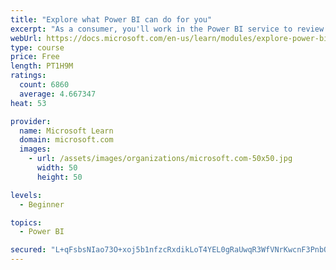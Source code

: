 ```yaml
---
title: "Explore what Power BI can do for you"
excerpt: "As a consumer, you'll work in the Power BI service to review and interact with content that has been shared with you. This module provides the foundational information that you need to work effectively in the Power BI service."
webUrl: https://docs.microsoft.com/en-us/learn/modules/explore-power-bi-service/
type: course
price: Free
length: PT1H9M
ratings:
  count: 6860
  average: 4.667347
heat: 53

provider:
  name: Microsoft Learn
  domain: microsoft.com
  images:
    - url: /assets/images/organizations/microsoft.com-50x50.jpg
      width: 50
      height: 50

levels:
  - Beginner

topics:
  - Power BI

secured: "L+qFsbsNIao73O+xoj5b1nfzcRxdikLoT4YEL0gRaUwqR3WfVNrKwcnF3PnbOw0F13ysenoh3rUeyDoUOcbxZboiFIB0u+bfjo/rLKDF3sDfX9vSkCPptD4q7Nf6zcK9Ch5FBcirnqZlZLRPBNYONcZs8chLuq2lPC1sgoxV9Ggl3sGo2qSA4FZBMOvHgTW0j47oREWuUlGmzqbeEjF2hceDKq2q4dYAH7KavAEIe+m8T13bhmv+GlPGQUnvUJhBtUd3tB2Oaaazkr0PdEVt3p6qisGIfR9xzou7vXLV/iXUMF25fNIuGKeuG9yuBGKWbPmLuIUG7l1e+KNbHsRYy7RinaNyNjM8gRBwYhUXivU4yIS9ZgYyQLIJP2+bBiezD2gk8vNOkHyWXlwhIlybbeC3Iy5+60nru00Re+GRG2o=;uexomk7GVg4VoHL9t3eAaQ=="
---
```


